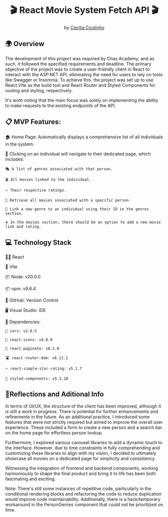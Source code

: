 <h1 align="center"> 🎬 React Movie System Fetch API 🎬</h1>

<p align = center>
by <a href="https://github.com/Cecilia-Coutinho">Cecilia Coutinho</a>
</p>

<h2>🌍 Overview</h2>

<p>
The development of this project was required by Chas Academy, and as such, it followed the specified requirements and deadline. The primary objective of the project was to create a user-friendly client in React to interact with the ASP.NET API, eliminating the need for users to rely on tools like Swagger or Insomnia. To achieve this, the project was set up to use React.Vite as the build tool and React Router and Styled Components for routing and styling, respectively.
</p>

<p>
It's woth noting that the main focus was solely on implementing the ability to make requests to the existing endpoints of the API.
</p>

<h2>📋 MVP Features:</h2>

🏠 Home Page: Automatically displays a comprehensive list of all individuals in the system.

👤 Clicking on an individual will navigate to their dedicated page, which includes:

    🎭 A list of genres associated with that person.

    🎬 All movies linked to the individual.

    ⭐ Their respective ratings.

    🎥 Retrieve all movies associated with a specific person.

    🔗 Link a new genre to an individual using their ID in the genres section.

    ➕ In the movies section, there should be an option to add a new movie link and rating.


<h2>💻 Technology Stack</h2>

👨‍💻 React

🚀 Vite

📦 Node: v20.0.0

📦 npm: v9.6.4

👥 GitHub: Version Control

🖥️ Visual Studio: IDE

🔗 Dependencies:

    🔄 cors: v2.8.5

    🔆 react-icons: v4.8.0

    📄 react-paginate: v8.2.0

    🛣️ react-router-dom: v6.11.1

    ⭐ react-simple-star-rating: v5.1.7

    💅 styled-components: v5.3.10


<h2>💭Reflections and Aditional Info</h2>

In terms of UI/UX, the structure of the client has been improved, although it is still a work in progress. There is potential for further enhancements and refinements in the future. As an additional practice, I introduced some features that were not strictly required but aimed to improve the overall user experience. These included a form to create a new person and a search bar on the home page for effortless person lookup.

Furthermore, I explored various carousel libraries to add a dynamic touch to the interface. However, due to time constraints in fully comprehending and customizing these libraries to align with my vision, I decided to ultimately showcase all movies on a dedicated page for simplicity and consistency.

Witnessing the integration of frontend and backend components, working harmoniously to shape the final product and bring it to life has been both fascinating and exciting.

Note: There's still some instances of repetitive code, particularly in the conditional rendering blocks and refactoring the code to reduce duplication would improve code maintainability. Additionally, there is a hack/temporary workaround in the PersonGenres component that could not be prioritized on time.
